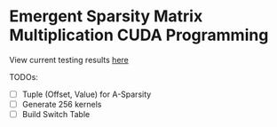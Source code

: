 # Emergent Sparsity Matrix Multiplication CUDA Programming
View current testing results [here](https://docs.google.com/spreadsheets/d/1l7kVnpowxioqy-BX4UVK34Vqc7DbwsiFNjKI8jKklxw/edit?usp=sharing)

TODOs: 
- [ ] Tuple (Offset, Value) for A-Sparsity
- [ ] Generate 256 kernels
- [ ] Build Switch Table
